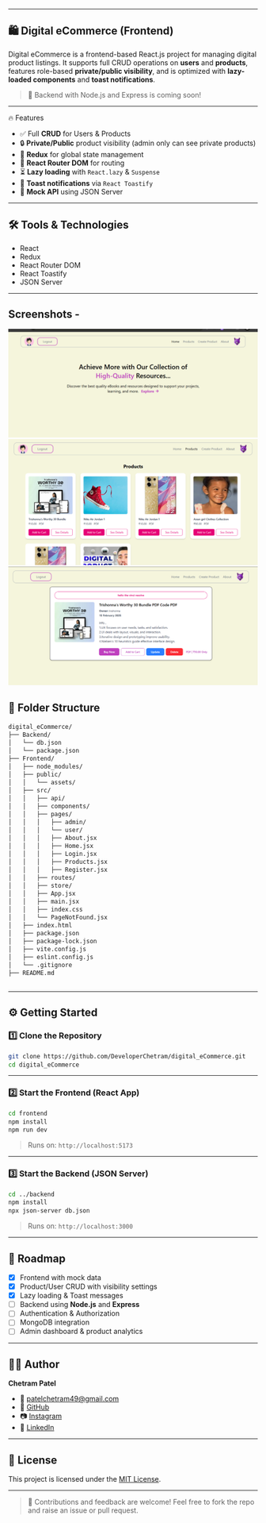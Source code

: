 
---




## 🛍️ Digital eCommerce (Frontend)

Digital eCommerce is a frontend-based React.js project for managing digital product listings. It supports full CRUD operations on **users** and **products**, features role-based **private/public visibility**, and is optimized with **lazy-loaded components** and **toast notifications**.

> 🚧 Backend with Node.js and Express is coming soon!

---

🔥 Features

- ✅ Full **CRUD** for Users & Products
- 🔒 **Private/Public** product visibility (admin only can see private products)
- 🔁 **Redux** for global state management
- 🧭 **React Router DOM** for routing
- ⏳ **Lazy loading** with `React.lazy` & `Suspense`
- 🔔 **Toast notifications** via `React Toastify`
- 🧪 **Mock API** using JSON Server

---

## 🛠️ Tools & Technologies

- React
- Redux
- React Router DOM
- React Toastify
- JSON Server

---

## Screenshots -
![alt text](image.png)
![alt text](image-1.png)
![alt text](image-2.png)
## 📁 Folder Structure

```
digital_eCommerce/
├── Backend/
│   └── db.json
│   └── package.json
├── Frontend/
│   ├── node_modules/
│   ├── public/
│   │   └── assets/
│   ├── src/
│   │   ├── api/
│   │   ├── components/
│   │   ├── pages/
│   │   │   ├── admin/
│   │   │   └── user/
│   │   │   ├── About.jsx
│   │   │   ├── Home.jsx
│   │   │   ├── Login.jsx
│   │   │   ├── Products.jsx
│   │   │   ├── Register.jsx
│   │   ├── routes/
│   │   ├── store/
│   │   ├── App.jsx
│   │   ├── main.jsx
│   │   ├── index.css
│   │   └── PageNotFound.jsx
│   ├── index.html
│   ├── package.json
│   ├── package-lock.json
│   ├── vite.config.js
│   ├── eslint.config.js
│   └── .gitignore
├── README.md


````

---

## ⚙️ Getting Started

### 1️⃣ Clone the Repository

```bash
git clone https://github.com/DeveloperChetram/digital_eCommerce.git
cd digital_eCommerce
````

---

### 2️⃣ Start the Frontend (React App)

```bash
cd frontend
npm install
npm run dev
```

> Runs on: `http://localhost:5173`

---

### 3️⃣ Start the Backend (JSON Server)

```bash
cd ../backend
npm install
npx json-server db.json 
```

> Runs on: `http://localhost:3000`

---

## 🌟 Roadmap

* [x] Frontend with mock data
* [x] Product/User CRUD with visibility settings
* [x] Lazy loading & Toast messages
* [ ] Backend using **Node.js** and **Express**
* [ ] Authentication & Authorization
* [ ] MongoDB integration
* [ ] Admin dashboard & product analytics

---

## 👨‍💻 Author

**Chetram Patel**

* 📧 [patelchetram49@gmail.com](mailto:patelchetram49@gmail.com)
* 🔗 [GitHub](https://github.com/DeveloperChetram)
* 📷 [Instagram](https://instagram.com/developerchetram)
* 💼 [LinkedIn](https://linkedin.com/in/developerchetram)

---

## 📄 License

This project is licensed under the [MIT License](LICENSE).

---

> 💬 Contributions and feedback are welcome! Feel free to fork the repo and raise an issue or pull request.

